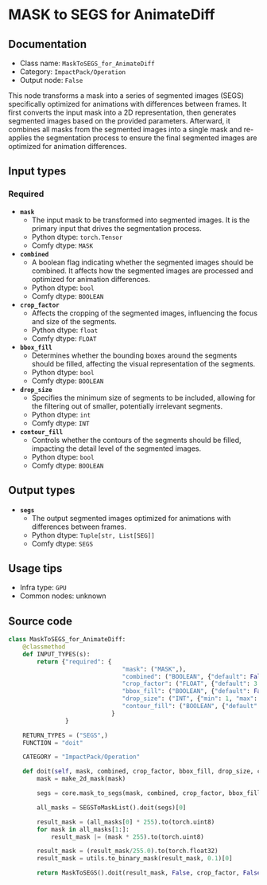 # MASK to SEGS for AnimateDiff
## Documentation
- Class name: `MaskToSEGS_for_AnimateDiff`
- Category: `ImpactPack/Operation`
- Output node: `False`

This node transforms a mask into a series of segmented images (SEGS) specifically optimized for animations with differences between frames. It first converts the input mask into a 2D representation, then generates segmented images based on the provided parameters. Afterward, it combines all masks from the segmented images into a single mask and re-applies the segmentation process to ensure the final segmented images are optimized for animation differences.
## Input types
### Required
- **`mask`**
    - The input mask to be transformed into segmented images. It is the primary input that drives the segmentation process.
    - Python dtype: `torch.Tensor`
    - Comfy dtype: `MASK`
- **`combined`**
    - A boolean flag indicating whether the segmented images should be combined. It affects how the segmented images are processed and optimized for animation differences.
    - Python dtype: `bool`
    - Comfy dtype: `BOOLEAN`
- **`crop_factor`**
    - Affects the cropping of the segmented images, influencing the focus and size of the segments.
    - Python dtype: `float`
    - Comfy dtype: `FLOAT`
- **`bbox_fill`**
    - Determines whether the bounding boxes around the segments should be filled, affecting the visual representation of the segments.
    - Python dtype: `bool`
    - Comfy dtype: `BOOLEAN`
- **`drop_size`**
    - Specifies the minimum size of segments to be included, allowing for the filtering out of smaller, potentially irrelevant segments.
    - Python dtype: `int`
    - Comfy dtype: `INT`
- **`contour_fill`**
    - Controls whether the contours of the segments should be filled, impacting the detail level of the segmented images.
    - Python dtype: `bool`
    - Comfy dtype: `BOOLEAN`
## Output types
- **`segs`**
    - The output segmented images optimized for animations with differences between frames.
    - Python dtype: `Tuple[str, List[SEG]]`
    - Comfy dtype: `SEGS`
## Usage tips
- Infra type: `GPU`
- Common nodes: unknown


## Source code
```python
class MaskToSEGS_for_AnimateDiff:
    @classmethod
    def INPUT_TYPES(s):
        return {"required": {
                                "mask": ("MASK",),
                                "combined": ("BOOLEAN", {"default": False, "label_on": "True", "label_off": "False"}),
                                "crop_factor": ("FLOAT", {"default": 3.0, "min": 1.0, "max": 100, "step": 0.1}),
                                "bbox_fill": ("BOOLEAN", {"default": False, "label_on": "enabled", "label_off": "disabled"}),
                                "drop_size": ("INT", {"min": 1, "max": MAX_RESOLUTION, "step": 1, "default": 10}),
                                "contour_fill": ("BOOLEAN", {"default": False, "label_on": "enabled", "label_off": "disabled"}),
                             }
                }

    RETURN_TYPES = ("SEGS",)
    FUNCTION = "doit"

    CATEGORY = "ImpactPack/Operation"

    def doit(self, mask, combined, crop_factor, bbox_fill, drop_size, contour_fill=False):
        mask = make_2d_mask(mask)

        segs = core.mask_to_segs(mask, combined, crop_factor, bbox_fill, drop_size, is_contour=contour_fill)

        all_masks = SEGSToMaskList().doit(segs)[0]

        result_mask = (all_masks[0] * 255).to(torch.uint8)
        for mask in all_masks[1:]:
            result_mask |= (mask * 255).to(torch.uint8)

        result_mask = (result_mask/255.0).to(torch.float32)
        result_mask = utils.to_binary_mask(result_mask, 0.1)[0]

        return MaskToSEGS().doit(result_mask, False, crop_factor, False, drop_size, contour_fill)

```
